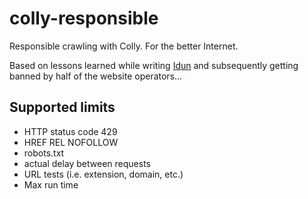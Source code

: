 # colly-responsible
Responsible crawling with Colly. For the better Internet.

Based on lessons learned while writing [Idun](https://github.com/tb0hdan/idun) and subsequently getting banned by half of the website operators...


## Supported limits

- HTTP status code 429
- HREF REL NOFOLLOW
- robots.txt
- actual delay between requests
- URL tests (i.e. extension, domain, etc.)
- Max run time
